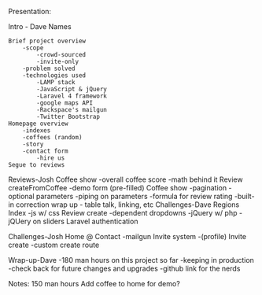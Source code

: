Presentation:

Intro - Dave
	Names

	Brief project overview
		-scope
			-crowd-sourced
			-invite-only
		-problem solved
		-technologies used
			-LAMP stack
			-JavaScript & jQuery
			-Laravel 4 framework
			-google maps API
			-Rackspace's mailgun
			-Twitter Bootstrap
	Homepage overview
		-indexes
		-coffees (random)
		-story
		-contact form 
			-hire us
	Segue to reviews

Reviews-Josh
	Coffee show
		-overall coffee score
			-math behind it
	Review createFromCoffee
		-demo form (pre-filled)
	Coffee show
		-pagination
		-optional parameters
		-piping on parameters
		-formula for review rating 
		-built-in correction
	wrap up - table talk, linking, etc
Challenges-Dave
	Regions Index
		-js w/ css
	Review create
		-dependent dropdowns
			-jQuery w/ php
			-jQUery on sliders
	Laravel authentication

Challenges-Josh
	Home @ Contact
		-mailgun
	Invite system
		-(profile) Invite create
		-custom create route

Wrap-up-Dave
	-180 man hours on this project so far
	-keeping in production
	-check back for future changes and upgrades
	-github link for the nerds


Notes:
	150 man hours
	Add coffee to home for demo?